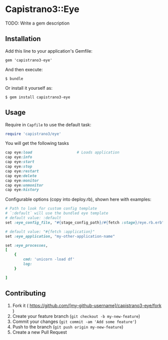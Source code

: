 # Capistrano3::Eye

TODO: Write a gem description

## Installation

Add this line to your application's Gemfile:

    gem 'capistrano3-eye'

And then execute:

    $ bundle

Or install it yourself as:

    $ gem install capistrano3-eye

## Usage

Require in `Capfile` to use the default task:

```ruby
require 'capistrano3/eye'
```

You will get the following tasks

```ruby
cap eye:load                    # Loads application
cap eye:info
cap eye:start
cap eye:stop
cap eye:restart
cap eye:delete
cap eye:monitor
cap eye:unmonitor
cap eye:history
```

Configurable options (copy into deploy.rb), shown here with examples:

```ruby
# Path to look for custom config template
# `:default` will use the bundled eye template
# default value: :default
set :eye_config_file, "#{stage_config_path}/#{fetch :stage}/eye.rb.erb"

# default value: "#{fetch :application}"
set :eye_application, "my-other-application-name"

set :eye_processes,
[
    {
        cmd: 'unicorn -load df'
        log: 
    }

]
```

## Contributing

1. Fork it ( https://github.com/[my-github-username]/capistrano3-eye/fork )
2. Create your feature branch (`git checkout -b my-new-feature`)
3. Commit your changes (`git commit -am 'Add some feature'`)
4. Push to the branch (`git push origin my-new-feature`)
5. Create a new Pull Request
